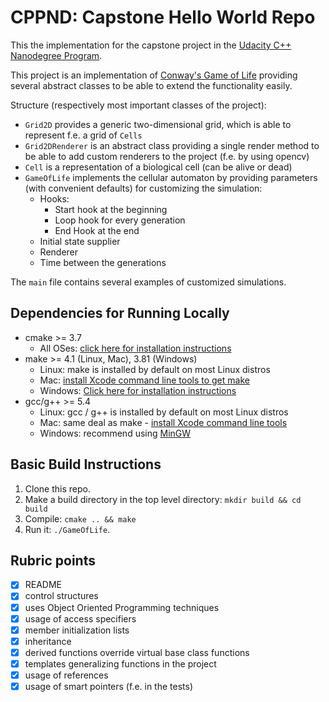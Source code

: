 # CPPND: Capstone Hello World Repo

This the implementation for the capstone project in the [Udacity C++ Nanodegree Program](https://www.udacity.com/course/c-plus-plus-nanodegree--nd213).

This project is an implementation of [Conway's Game of Life](https://en.wikipedia.org/wiki/Conway%27s_Game_of_Life) providing several abstract classes to be able to extend the functionality easily. 

Structure (respectively most important classes of the project):
- `Grid2D` provides a generic two-dimensional grid, which is able to represent f.e. a grid of `Cells`
- `Grid2DRenderer` is an abstract class providing a single render method to be able to add custom renderers to the project (f.e. by using opencv)
- `Cell` is a representation of a biological cell (can be alive or dead)
- `GameOfLife` implements the cellular automaton by providing parameters (with convenient defaults) for customizing the simulation:
  - Hooks:
    - Start hook at the beginning
    - Loop hook for every generation
    - End Hook at the end
  - Initial state supplier
  - Renderer
  - Time between the generations
  
The `main` file contains several examples of customized simulations.

## Dependencies for Running Locally
* cmake >= 3.7
  * All OSes: [click here for installation instructions](https://cmake.org/install/)
* make >= 4.1 (Linux, Mac), 3.81 (Windows)
  * Linux: make is installed by default on most Linux distros
  * Mac: [install Xcode command line tools to get make](https://developer.apple.com/xcode/features/)
  * Windows: [Click here for installation instructions](http://gnuwin32.sourceforge.net/packages/make.htm)
* gcc/g++ >= 5.4
  * Linux: gcc / g++ is installed by default on most Linux distros
  * Mac: same deal as make - [install Xcode command line tools](https://developer.apple.com/xcode/features/)
  * Windows: recommend using [MinGW](http://www.mingw.org/)

## Basic Build Instructions

1. Clone this repo.
2. Make a build directory in the top level directory: `mkdir build && cd build`
3. Compile: `cmake .. && make`
4. Run it: `./GameOfLife`.

## Rubric points
- [x] README
- [x] control structures
- [x] uses Object Oriented Programming techniques
- [x] usage of access specifiers
- [x] member initialization lists
- [x] inheritance
- [x] derived functions override virtual base class functions
- [x] templates generalizing functions in the project
- [x] usage of references
- [x] usage of smart pointers (f.e. in the tests)
